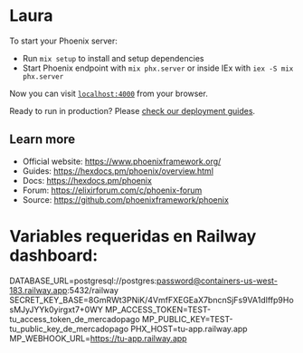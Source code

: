 # Laura

To start your Phoenix server:

- Run `mix setup` to install and setup dependencies
- Start Phoenix endpoint with `mix phx.server` or inside IEx with `iex -S mix phx.server`

Now you can visit [`localhost:4000`](http://localhost:4000) from your browser.

Ready to run in production? Please [check our deployment guides](https://hexdocs.pm/phoenix/deployment.html).

## Learn more

- Official website: https://www.phoenixframework.org/
- Guides: https://hexdocs.pm/phoenix/overview.html
- Docs: https://hexdocs.pm/phoenix
- Forum: https://elixirforum.com/c/phoenix-forum
- Source: https://github.com/phoenixframework/phoenix

# Variables requeridas en Railway dashboard:

DATABASE_URL=postgresql://postgres:password@containers-us-west-183.railway.app:5432/railway
SECRET_KEY_BASE=8GmRWt3PNiK/4VmfFXEGEaX7bncnSjFs9VA1dIffp9HosMJyJYYk0yirgxt7+0WY
MP_ACCESS_TOKEN=TEST-tu_access_token_de_mercadopago
MP_PUBLIC_KEY=TEST-tu_public_key_de_mercadopago
PHX_HOST=tu-app.railway.app
MP_WEBHOOK_URL=https://tu-app.railway.app
